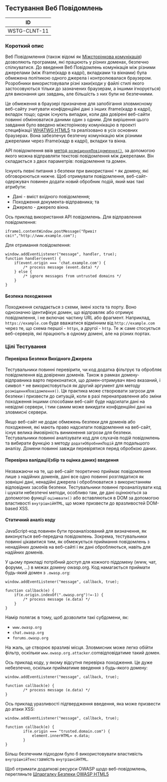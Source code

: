 ## Тестування Веб Повідомлень
| ID |
|:-:|
| WSTG-CLNT-11 |

### Короткий опис

Веб Повідомлення (також відомі як [Міжсторінкова комунікація](https://html.spec.whatwg.org/multipage/web-messaging.html#web-messaging)) дозволяють програмам, які працюють у різних доменах, безпечно спілкуватися. До введення Веб Повідомлень комунікація між різними джерелами (між iframe(кадр в кадрі), вкладками та вікнами) була обмежена політикою одного джерела і контролювалася браузером. Розробники використовували різні хаки(коди у файлі стилі якого застосовуються тільки до зазначених браузерам, а іншими ігнорується) для виконання цих завдань, але більшість з них були не безпечними.

Це обмеження в браузері призначене для запобігання зловмисному веб-сайту зчитувати конфіденційні дані з інших iframe(кадр в кадрі), вкладок тощо; однак існують випадки, коли два довірені веб-сайти повинні обмінюватися даними один з одним. Для вирішення цього завдання було введено міжсторінкову комунікацію в проекті специфікації [WHATWG HTML5](https://html.spec.whatwg.org/multipage/) та реалізовано в усіх основних браузерах. Вона забезпечує безпечну комунікацію між різними джерелами через iframe(кадр в кадрі), вкладки та вікна. 

API повідомлення ввів [метод `розміщенняПовідомлення()`](https://developer.mozilla.org/en-US/docs/Web/API/Window/postMessage), за допомогою якого можна відправляти текстові повідомлення між джерелами. Він складається з двох параметрів: повідомлення та домен.  

Існують певні питання з безпеки при використанні `*` як домену, які обговорюються нижче. Щоб отримувати повідомлення, веб-сайт-одержувач повинен додати новий обробник подій, який має такі атрибути:
- Дані - вміст вхідного повідомлення;
- Походження документа-відправника; та
- Джерело - джерело вікна.

Ось приклад використання API повідомлень. Для відправлення повідомлення:
```
iframe1.contentWindow.postMessage("Привіт світ","http://www.example.com");
```
Для отримання повідомлення:
```
window.addEventListener("message", handler, true);
function handler(event) {
    if(event.origin === 'chat.example.com') {
        /* process message (event.data) */
    } else {
        /* ignore messages from untrusted domains */
    }
}
```

#### Безпека походження

Походження складається з схеми, імені хоста та порту. Воно однозначно ідентифікує домен, що відправляє або отримує повідомлення, і не включає частину URL або фрагмент. Наприклад, `https://example.com` буде вважатися відмінним від `http://example.com` через те, що схема першої - `https`, а другої - `http`. Те ж саме стосується веб-серверів, які працюють в одному домені, але на різних портах.

### Цілі Тестування
#### Перевірка Безпеки Вихідного Джерела

Тестувальники повинні перевірити, чи код додатка фільтрує та обробляє повідомлення від довірених доменів. Також в рамках домену-відправника варто переконатися, що домен-отримувач явно вказаний, і символ `*` не використовується як другий аргумент для методу `розміщенняПовідомлення()`. Ця практика може створювати загрози для безпеки і призвести до ситуацій, коли в разі перенаправлення або зміни походження іншими способами веб-сайт буде надсилати дані на невідомі сервери, і тим самим може викидати конфіденційні дані на зловмисні сервери.

Якщо веб-сайт не додає обмежень безпеки для доменів або походження, які мають право надсилати повідомлення на веб-сайт, існує велика ймовірність виникнення загрози для безпеки. Тестувальники повинні аналізувати код для слухачів подій повідомлень та вибирати функцію з методу `додатиОбробникПодій` для подальшого аналізу. Домени повинні завжди перевірятися перед обробкою даних.

#### Перевірка валідації(збір та оцінка даних) введення

Незважаючи на те, що веб-сайт теоретично приймає повідомлення лише з надійних доменів, дані все одно повинні розглядатися як зовнішні дані, ненадійні джерела і оброблюватися з використанням відповідних засобів безпеки. Тестувальники повинні проаналізувати код і шукати небезпечні методи, особливо там, де дані оцінюються за допомогою функції `оцінювати()` або вставляються в DOM за допомогою властивості `внутрішнійHTML`, що може призвести до вразливостей DOM-based XSS.

#### Статичний аналіз коду

JavaScript-код повинен бути проаналізований для визначення, як виконується веб-передача повідомлень. Зокрема, тестувальники повинні цікавитися тим, як обмежується приймання повідомлень з ненадійних доменів на веб-сайті і як дані обробляються, навіть для надійних доменів.

У цьому прикладі потрібний доступ для кожного піддомену (www, чат, форуми, ...) в межах домену owasp.org. Код намагається приймати будь-який домен з `.owasp.org`:
```
window.addEventListener("message", callback, true);

function callback(e) {
    if(e.origin.indexOf(".owasp.org")!=-1) {
        /* process message (e.data) */
    }
}
```

Намір полягає в тому, щоб дозволити такі субдомени, як:
- `www.owasp.org`
- `chat.owasp.org`
- `forums.owasp.org`

На жаль, це створює вразливі місця. Зловмисник може легко обійти фільтр, оскільки `www.owasp.org.attacker`.comвідповідатиме такий домен.

Ось приклад коду, у якому відсутня перевірка походження. Це дуже небезпечно, оскільки прийматиме введення з будь-якого домену:
```
window.addEventListener("message", callback, true);

function callback(e) {
        /* process message (e.data) */
}
```
Ось приклад уразливості підтвердження введення, яка може призвести до атаки XSS:
```
window.addEventListener("message", callback, true);

function callback(e) {
        if(e.origin === "trusted.domain.com") {
            element.innerHTML= e.data;
        }
}
```

Більш безпечним підходом було б використовувати властивість `внутрішнійТекст`замість `внутрішнійHTML`.

Щоб отримати додаткові ресурси OWASP щодо веб-повідомлень, перегляньте [Шпаргалку Безпеки OWASP HTML5](https://cheatsheetseries.owasp.org/cheatsheets/HTML5_Security_Cheat_Sheet.html)
